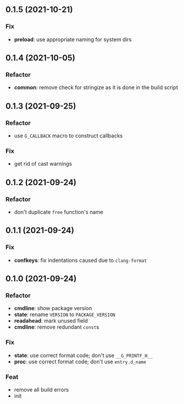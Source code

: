 ## 0.1.5 (2021-10-21)

### Fix

- **preload**: use appropriate naming for system dirs

## 0.1.4 (2021-10-05)

### Refactor

- **common**: remove check for stringize as it is done in the build script

## 0.1.3 (2021-09-25)

### Refactor

- use `G_CALLBACK` macro to construct callbacks

### Fix

- get rid of cast warnings

## 0.1.2 (2021-09-24)

### Refactor

- don't duplicate `free` function's name

## 0.1.1 (2021-09-24)

### Fix

- **confkeys**: fix indentations caused due to `clang-format`

## 0.1.0 (2021-09-24)

### Refactor

- **cmdline**: show package version
- **state**: rename `VERSION` to `PACKAGE_VERSION`
- **readahead**: mark unused field
- **cmdline**: remove redundant `const`s

### Fix

- **state**: use correct format code; don't use `__G_PRINTF_H__`
- **proc**: use correct format code; don't use `entry.d_name`

### Feat

- remove all build errors
- init
